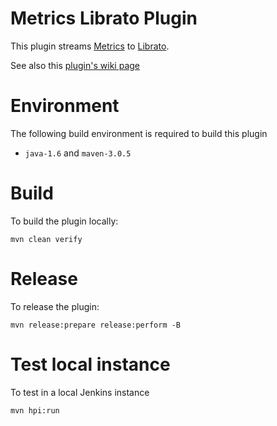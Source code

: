 # Metrics Librato Plugin

This plugin streams [Metrics](http://wiki.jenkins-ci.org/display/JENKINS/Metrics+Plugin) to
[Librato](https://metrics.librato.com/).

See also this [plugin's wiki page][wiki]

# Environment

The following build environment is required to build this plugin

* `java-1.6` and `maven-3.0.5`

# Build

To build the plugin locally:

    mvn clean verify

# Release

To release the plugin:

    mvn release:prepare release:perform -B

# Test local instance

To test in a local Jenkins instance

    mvn hpi:run

  [wiki]: http://wiki.jenkins-ci.org/display/JENKINS/Metrics+Librato+Plugin
